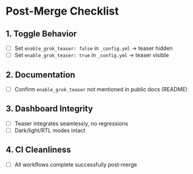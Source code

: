 # Post-Merge Checklist

## 1. Toggle Behavior
- [ ] Set `enable_grok_teaser: false` in `_config.yml` → teaser hidden
- [ ] Set `enable_grok_teaser: true` in `_config.yml` → teaser visible

## 2. Documentation
- [ ] Confirm `enable_grok_teaser` not mentioned in public docs (README)

## 3. Dashboard Integrity
- [ ] Teaser integrates seamlessly, no regressions
- [ ] Dark/light/RTL modes intact

## 4. CI Cleanliness
- [ ] All workflows complete successfully post‑merge
